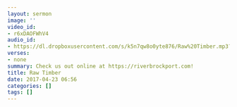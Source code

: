 ```yaml
---
layout: sermon
image: ''
video_id:
- r6xDAOFWhV4
audio_id:
- https://dl.dropboxusercontent.com/s/k5n7qw8o0yte876/Raw%20Timber.mp3?dl=0
verses:
- none
summary: Check us out online at https://riverbrockport.com!
title: Raw Timber
date: 2017-04-23 06:56
categories: []
tags: []
---
```

